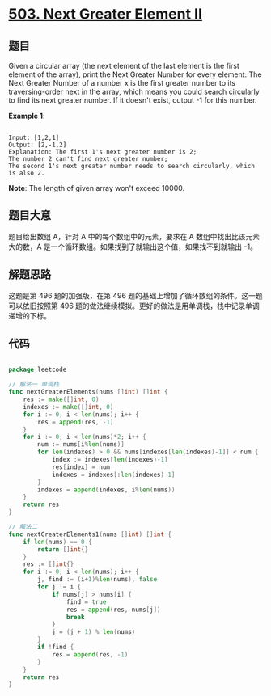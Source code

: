 # [503. Next Greater Element II](https://leetcode.com/problems/next-greater-element-ii/)

## 题目

Given a circular array (the next element of the last element is the first element of the array), print the Next Greater Number for every element. The Next Greater Number of a number x is the first greater number to its traversing-order next in the array, which means you could search circularly to find its next greater number. If it doesn't exist, output -1 for this number.

**Example 1**:

```

Input: [1,2,1]
Output: [2,-1,2]
Explanation: The first 1's next greater number is 2; 
The number 2 can't find next greater number; 
The second 1's next greater number needs to search circularly, which is also 2.

```

**Note**: The length of given array won't exceed 10000.

## 题目大意

题目给出数组 A，针对 A 中的每个数组中的元素，要求在 A 数组中找出比该元素大的数，A 是一个循环数组。如果找到了就输出这个值，如果找不到就输出 -1。


## 解题思路

这题是第 496 题的加强版，在第 496 题的基础上增加了循环数组的条件。这一题可以依旧按照第 496 题的做法继续模拟。更好的做法是用单调栈，栈中记录单调递增的下标。

## 代码

```go

package leetcode

// 解法一 单调栈
func nextGreaterElements(nums []int) []int {
	res := make([]int, 0)
	indexes := make([]int, 0)
	for i := 0; i < len(nums); i++ {
		res = append(res, -1)
	}
	for i := 0; i < len(nums)*2; i++ {
		num := nums[i%len(nums)]
		for len(indexes) > 0 && nums[indexes[len(indexes)-1]] < num {
			index := indexes[len(indexes)-1]
			res[index] = num
			indexes = indexes[:len(indexes)-1]
		}
		indexes = append(indexes, i%len(nums))
	}
	return res
}

// 解法二
func nextGreaterElements1(nums []int) []int {
	if len(nums) == 0 {
		return []int{}
	}
	res := []int{}
	for i := 0; i < len(nums); i++ {
		j, find := (i+1)%len(nums), false
		for j != i {
			if nums[j] > nums[i] {
				find = true
				res = append(res, nums[j])
				break
			}
			j = (j + 1) % len(nums)
		}
		if !find {
			res = append(res, -1)
		}
	}
	return res
}

```